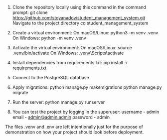1. Clone the repository locally using this command in the command prompt:
  git clone https://github.com/stoyanadov/student_management_system.git
  Navigate to the project directory cd student_management_system

2. Create a virtual environment:
  On macOS/Linux:
    python3 -m venv .venv
  On Windows:
    python -m venv .venv

3. Activate the virtual environment:
  On macOS/Linux:
    source .venv/bin/activate
  On Windows:
    .venv\Scripts\activate

4. Install dependencies from requirements.txt:
   pip install -r requirements.txt

5. Connect to the PostgreSQL database

6. Apply migrations:
  python manage.py makemigrations
  python manage.py migrate

7. Run the server:
  python manage.py runserver

8. You can test the project by logging in the superuser:
username - admin
email - admin@admin.admin
password - admin

The files .venv and .env are left intentionally just for the purpose of demonstration on how your project should look before deployment.
